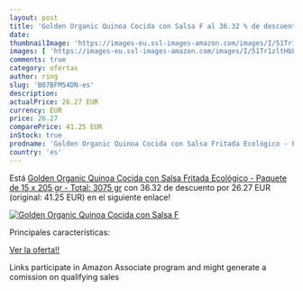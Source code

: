 ```yaml
---
layout: post
title: 'Golden Organic Quinoa Cocida con Salsa F al 36.32 % de descuento'
date: 
thumbnailImage: 'https://images-eu.ssl-images-amazon.com/images/I/51Tr1zltHbL._SL200_.jpg'
images: [ 'https://images-eu.ssl-images-amazon.com/images/I/51Tr1zltHbL._SL200_.jpg' ]
comments: true
category: ofertas
author: ring
slug: 'B07BFM54DN-es'
description:
actualPrice: 26.27 EUR
currency: EUR
price: 26.27
comparePrice: 41.25 EUR
inStock: true
prodname: 'Golden Organic Quinoa Cocida con Salsa Fritada Ecológico - Paquete de 15 x 205 gr - Total: 3075 gr'
country: 'es'
---
```


Está [Golden Organic Quinoa Cocida con Salsa Fritada Ecológico - Paquete de 15 x 205 gr - Total: 3075 gr](https://www.amazon.es/dp/B07BFM54DN/?tag=tolees-21) con 36.32 de descuento por 26.27 EUR (original: 41.25 EUR) en el siguiente enlace!

[![Golden Organic Quinoa Cocida con Salsa F](https://images-eu.ssl-images-amazon.com/images/I/51Tr1zltHbL._SL200_.jpg)](https://www.amazon.es/dp/B07BFM54DN/?tag=tolees-21)

Principales características:


[Ver la oferta!!](https://www.amazon.es/dp/B07BFM54DN/?tag=tolees-21)

Links participate in Amazon Associate program and might generate a comission on qualifying sales


